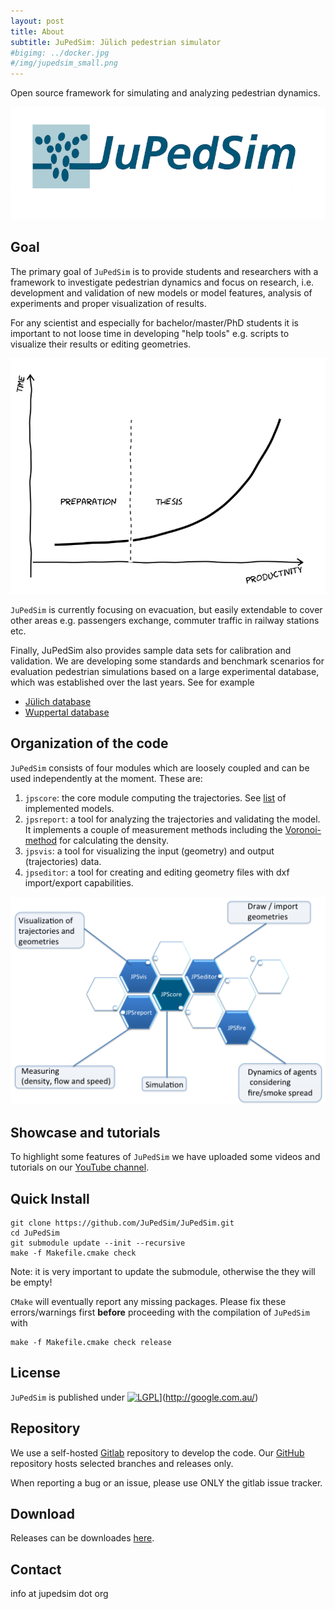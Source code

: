 ```yaml
---
layout: post
title: About
subtitle: JuPedSim: Jülich pedestrian simulator
#bigimg: ../docker.jpg
#/img/jupedsim_small.png
---
```


Open source framework for simulating and analyzing pedestrian dynamics.

![logo](https://github.com/JuPedSim/JuPedSim/blob/master/doc/jupedsim_small.png?raw=true)


## Goal

The primary goal of `JuPedSim` is to provide students and researchers with a framework to investigate pedestrian dynamics
and  focus on research, i.e. development and validation of new models or model features, analysis of experiments and proper visualization of results. 

For any scientist and especially for  bachelor/master/PhD students it is important to not loose time in   developing "help tools" 
e.g. scripts to visualize their results or editing geometries. 

![timewasting](../img/timewasting.png)


`JuPedSim` is currently focusing on evacuation, but easily extendable to cover other areas 
e.g. passengers exchange, commuter traffic in railway stations etc.

Finally, JuPedSim also provides sample data sets for calibration and validation. 
We are developing some standards and benchmark scenarios for evaluation pedestrian simulations based on a large experimental database, 
which was established over the last years. See for example 

- [Jülich database](http://www.fz-juelich.de/ias/jsc/EN/Research/ModellingSimulation/CivilSecurityTraffic/PedestrianDynamics/Activities/database/databaseNode.html)
- [Wuppertal database](http://www.asim.uni-wuppertal.de/datenbank.html)


## Organization of the code

`JuPedSim` consists of four modules which are loosely coupled and can be used independently at the moment. These are:


1. `jpscore`: the core module computing the trajectories. See [list](http://jupedsim.github.io/jpscore/models/operativ) of implemented models.
2. `jpsreport`: a tool for analyzing the trajectories and validating the model. 
   It implements a couple of measurement methods including the [Voronoi-method](http://dx.doi.org/10.1016/j.physa.2009.12.015) for calculating the density.
3. `jpsvis`: a tool for visualizing the input (geometry) and output (trajectories) data.
4.  `jpseditor`: a tool for creating and editing geometry files with dxf import/export capabilities.

![structure](../img/structure.png)


## Showcase and tutorials

To highlight some features of `JuPedSim` we have uploaded some videos and tutorials on
our [YouTube channel](https://www.youtube.com/channel/UCKS8w8CUClHEeN4K1SUSMBA).



## Quick Install

```shell
git clone https://github.com/JuPedSim/JuPedSim.git
cd JuPedSim
git submodule update --init --recursive
make -f Makefile.cmake check
```

Note: it is very important to update the submodule, otherwise the they will be empty!


`CMake` will eventually report any missing packages. Please fix these errors/warnings first **before** proceeding with the compilation of `JuPedSim` with 

```shell
make -f Makefile.cmake check release
```


## License


`JuPedSim` is published under [![LGPL](https://img.shields.io/badge/license-GPL-blue.svg)](http://www.google.com.au/images/nav_logo7.png)](http://google.com.au/)


## Repository

We use a self-hosted [Gitlab](http://cst.version.fz-juelich.de/) repository to develop the code. 
Our [GitHub](https://github.com/JuPedSim/JuPedSim) repository hosts selected branches and releases only.

When reporting a bug or an issue, please use ONLY the gitlab issue tracker.

## Download

Releases can be downloades [here](https://github.com/JuPedSim/JuPedSim/releases).


## Contact

info at jupedsim dot org
